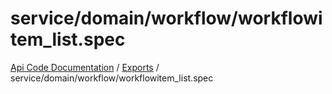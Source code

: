 # service/domain/workflow/workflowitem\_list.spec
 
[Api Code Documentation](../README.md) / [Exports](../modules.md) / service/domain/workflow/workflowitem\_list.spec
